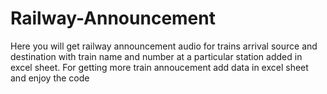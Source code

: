 # Railway-Announcement
Here you will get railway announcement audio for trains arrival source and destination with train name and number at a particular station added in excel sheet.
For getting more train annoucement add data in excel sheet and enjoy the code
